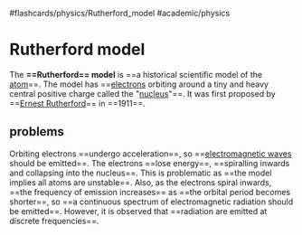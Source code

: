 #flashcards/physics/Rutherford_model #academic/physics

# Rutherford model

The __==Rutherford== model__ is ==a historical scientific model of the [atom](atom.md)==. The model has ==[electrons](electron.md) orbiting around a tiny and heavy central positive charge called the "[nucleus](nucleus.md)"==. It was first proposed by ==[Ernest Rutherford](Ernest%20Rutherford.md)== in ==1911==. <!--SR:!2022-12-31,16,290!2022-12-26,11,275!2022-12-20,6,235!2022-12-21,7,255!2022-12-19,4,270-->

## problems

Orbiting electrons ==undergo acceleration==, so ==[electromagnetic waves](electromagnetic%20radiation.md) should be emitted==. The electrons ==lose energy==, ==spiralling inwards and collapsing into the nucleus==. This is problematic as ==the model implies all atoms are unstable==. Also, as the electrons spiral inwards, ==the frequency of emission increases== as ==the orbital period becomes shorter==, so ==a continuous spectrum of electromagnetic radiation should be emitted==. However, it is observed that ==radiation are emitted at discrete frequencies==. <!--SR:!2022-12-26,12,270!2022-12-23,9,250!2022-12-27,13,270!2022-12-17,2,250!2023-01-01,17,290!2022-12-24,10,255!2022-12-18,3,250!2022-12-23,9,255!2022-12-22,8,255-->
